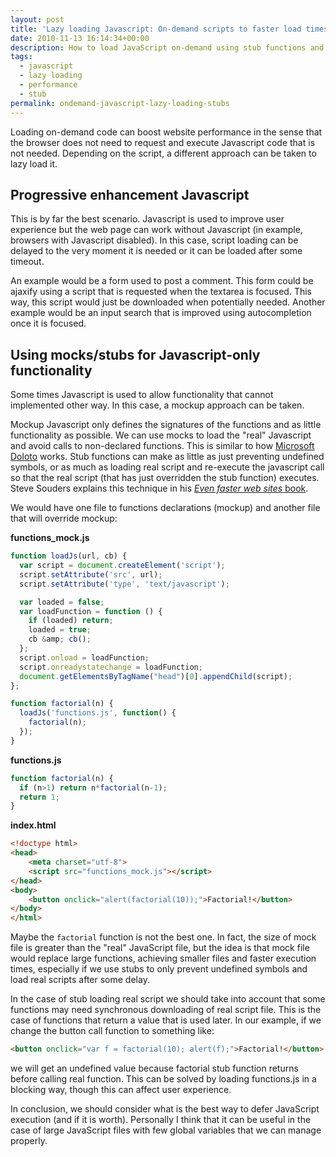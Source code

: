 ```yaml
---
layout: post
title: 'Lazy loading Javascript: On-demand scripts to faster load times'
date: 2010-11-13 16:14:34+00:00
description: How to load JavaScript on-demand using stub functions and progressive enhancements
tags:
  - javascript
  - lazy loading
  - performance
  - stub
permalink: ondemand-javascript-lazy-loading-stubs
---
```


Loading on-demand code can boost website performance in the sense that the browser does not need to request and execute Javascript code that is not needed. Depending on the script, a different approach can be taken to lazy load it.
<!-- more -->
## Progressive enhancement Javascript
This is by far the best scenario. Javascript is used to improve user experience but the web page can work without Javascript (in example, browsers with Javascript disabled). In this case, script loading can be delayed to the very moment it is needed or it can be loaded after some timeout.

An example would be a form used to post a comment. This form could be ajaxify using a script that is requested when the textarea is focused. This way, this script would just be downloaded when potentially needed. Another example would be an input search that is improved using autocompletion once it is focused.

## Using mocks/stubs for Javascript-only functionality
Some times Javascript is used to allow functionality that cannot implemented other way. In this case, a mockup approach can be taken.

Mockup Javascript only defines the signatures of the functions and as
little functionality as possible. We can use mocks to load the "real"
Javascript and avoid calls to non-declared functions. This is similar to
how [Microsoft Doloto](http://www.stevesouders.com/blog/2009/09/08/doloto-javascript-download-optimizer/) works. Stub functions can make as little as
just preventing undefined symbols, or as much as loading real script and
re-execute the javascript call so that the real script (that has
just overridden the stub function) executes. Steve Souders explains this
technique in his [*Even faster web sites* book](http://books.google.es/books?id=E7p-07kNfXYC&lpg=PA24&ots=ULjpQKecMk&dq=souders%20doloto&pg=PA24#v=onepage&q&f=false).


We would have one file to functions declarations (mockup) and another file that will override mockup:

**functions_mock.js**

```js
function loadJs(url, cb) {
  var script = document.createElement('script');
  script.setAttribute('src', url);
  script.setAttribute('type', 'text/javascript');

  var loaded = false;
  var loadFunction = function () {
    if (loaded) return;
    loaded = true;
    cb &amp; cb();
  };
  script.onload = loadFunction;
  script.onreadystatechange = loadFunction;
  document.getElementsByTagName("head")[0].appendChild(script);
};

function factorial(n) {
  loadJs('functions.js', function() {
    factorial(n);
  });
}
```

**functions.js**
```js
function factorial(n) {
  if (n>1) return n*factorial(n-1);
  return 1;
}
```

**index.html**
```html
<!doctype html>
<head>
	<meta charset="utf-8">
	<script src="functions_mock.js"></script>
</head>
<body>
	<button onclick="alert(factorial(10));">Factorial!</button>
</body>
</html>
```
Maybe the `factorial` function is not the best one. In fact, the size of mock file is greater than the "real" JavaScript file, but the idea is that mock file would replace large functions, achieving smaller files and faster execution times, especially if we use stubs to only prevent undefined symbols and load real scripts after some delay.

In the case of stub loading real script we should take into account that some functions may need synchronous downloading of real script file. This is the case of functions that return a value that is used later. In our example, if we change the button call function to something like:
```html
<button onclick="var f = factorial(10); alert(f);">Factorial!</button>
```

we will get an undefined value because factorial stub function returns before calling real function. This can be solved by loading functions.js in a blocking way, though this can affect user experience.

In conclusion, we should consider what is the best way to defer JavaScript execution (and if it is worth). Personally I think that it can be useful in the case of large JavaScript files with few global variables that we can manage properly.
